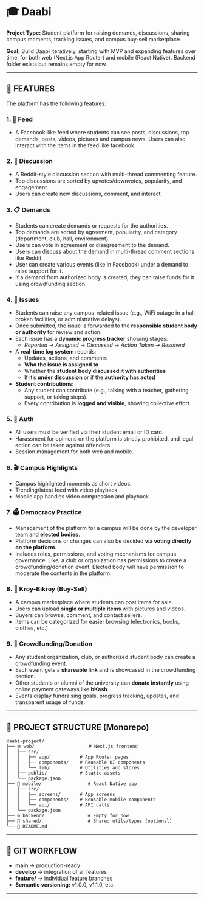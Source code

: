 # 🎓 Daabi

**Project Type:** Student platform for raising demands, discussions, sharing campus moments, tracking issues, and campus buy-sell marketplace.

**Goal:** Build Daabi iteratively, starting with MVP and expanding features over time, for both web (Next.js App Router) and mobile (React Native). Backend folder exists but remains empty for now.

---

## 🚀 FEATURES

The platform has the following features:

### 1. 📱 **Feed**
- A Facebook-like feed where students can see posts, discussions, top demands, posts, videos, pictures and campus news. Users can also interact with the items in the feed like facebook.

### 2. 💬 **Discussion**
- A Reddit-style discussion section with multi-thread commenting feature.  
- Top discussions are sorted by upvotes/downvotes, popularity, and engagement.  
- Users can create new discussions, comment, and interact.

### 3. 📋 **Demands**
- Students can create demands or requests for the authorities.  
- Top demands are sorted by agreement, popularity, and category (department, club, hall, environment).  
- Users can vote in agreement or disagreement to the demand.
- Users can discuss about the demand in multi-thread comment sections like Reddit.
- User can create various events (like in Facebook) under a demand to raise support for it.
- If a demand from authorized body is created, they can raise funds for it using crowdfunding section.

### 4. 🔧 **Issues**  
- Students can raise any campus-related issue (e.g., WiFi outage in a hall, broken facilities, or administrative delays).  
- Once submitted, the issue is forwarded to the **responsible student body or authority** for review and action.  
- Each issue has a **dynamic progress tracker** showing stages:  
  - *Reported → Assigned → Discussed → Action Taken → Resolved*  
- A **real-time log system** records:  
  - Updates, actions, and comments  
  - **Who the issue is assigned to**  
  - Whether the **student body discussed it with authorities**  
  - If it’s **under discussion** or if the **authority has acted**  
- **Student contributions:**  
  - Any student can contribute (e.g., talking with a teacher, gathering support, or taking steps).  
  - Every contribution is **logged and visible**, showing collective effort.  

### 5. 🔐 **Auth**
- All users must be verified via their student email or ID card.  
- Harassment for opinions on the platform is strictly prohibited, and legal action can be taken against offenders.  
- Session management for both web and mobile.

### 6. 🎬 **Campus Highlights**
- Campus highlighted moments as short videos.  
- Trending/latest feed with video playback.  
- Mobile app handles video compression and playback.

### 7. 🗳️ **Democracy Practice**
- Management of the platform for a campus will be done by the developer team and **elected bodies**.  
- Platform decisions or changes can also be decided **via voting directly on the platform**.  
- Includes roles, permissions, and voting mechanisms for campus governance. Like, a club or organization has permissions to create a crowdfunding/donation event. Elected body will have permission to moderate the contents in the platform. 

### 8. 🛒 **Kroy-Bikroy (Buy-Sell)**
- A campus marketplace where students can post items for sale.  
- Users can upload **single or multiple items** with pictures and videos.  
- Buyers can browse, comment, and contact sellers.  
- Items can be categorized for easier browsing (electronics, books, clothes, etc.).

### 9. 💝 **Crowdfunding/Donation** 
- Any student organization, club, or authorized student body can create a crowdfunding event.  
- Each event gets a **shareable link** and is showcased in the crowdfunding section.  
- Other students or alumni of the university can **donate instantly** using online payment gateways like **bKash**.  
- Events display fundraising goals, progress tracking, updates, and transparent usage of funds.




---

## 📁 PROJECT STRUCTURE (Monorepo)

```
daabi-project/
├── 🌐 web/                    # Next.js frontend
│   ├── src/
│   │   ├── app/           # App Router pages
│   │   ├── components/    # Reusable UI components
│   │   └── lib/           # Utilities and stores
│   ├── public/            # Static assets
│   └── package.json
├── 📱 mobile/                 # React Native app
│   ├── src/
│   │   ├── screens/       # App screens
│   │   ├── components/    # Reusable mobile components
│   │   └── api/           # API calls
│   └── package.json
├── ⚙️ backend/                # Empty for now
├── 🔗 shared/                 # Shared utils/types (optional)
└── 📄 README.md
```

---

## 🔄 GIT WORKFLOW

- **main** → production-ready
- **develop** → integration of all features  
- **feature/<feature-name>** → individual feature branches
- **Semantic versioning:** v1.0.0, v1.1.0, etc.

---

